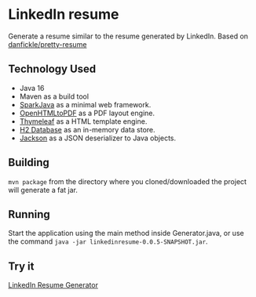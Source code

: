 # LinkedIn resume
Generate a resume similar to the resume generated by LinkedIn. Based on [danfickle/pretty-resume](https://github.com/danfickle/pretty-resume)

## Technology Used
+ Java 16
+ Maven as a build tool
+ [SparkJava](http://sparkjava.com/) as a minimal web framework.
+ [OpenHTMLtoPDF](https://github.com/danfickle/openhtmltopdf) as a PDF layout engine.
+ [Thymeleaf](http://www.thymeleaf.org/) as a HTML template engine.
+ [H2 Database](http://www.h2database.com/) as an in-memory data store.
+ [Jackson](https://github.com/FasterXML/jackson) as a JSON deserializer to Java objects.

## Building
````mvn package```` from the directory where you cloned/downloaded the project will generate a fat jar.

## Running
Start the application using the main method inside Generator.java, 
or use the command ````java -jar linkedinresume-0.0.5-SNAPSHOT.jar````.

## Try it
[LinkedIn Resume Generator](http://localhost:4567)